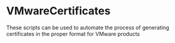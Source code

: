 # VMwareCertificates

These scripts can be used to automate the process of generating certificates in the proper format for VMware products
